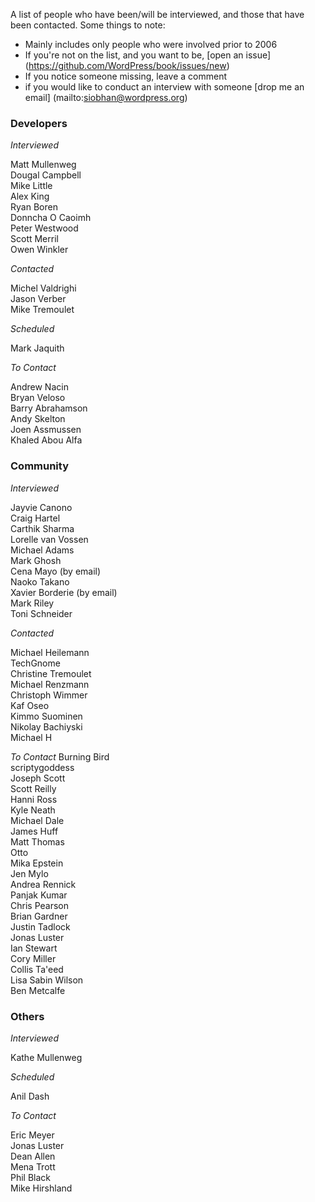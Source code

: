 A list of people who have been/will be interviewed, and those that have been contacted. Some things to note:
* Mainly includes only people who were involved prior to 2006
* If you're not on the list, and you want to be, [open an issue] (https://github.com/WordPress/book/issues/new) 
* If you notice someone missing, leave a comment
* if you would like to conduct an interview with someone [drop me an email] (mailto:siobhan@wordpress.org)

### Developers

_Interviewed_

Matt Mullenweg  
Dougal Campbell  
Mike Little  
Alex King  
Ryan Boren  
Donncha O Caoimh  
Peter Westwood  
Scott Merril  
Owen Winkler 

_Contacted_

Michel Valdrighi  
Jason Verber  
Mike Tremoulet  

_Scheduled_

Mark Jaquith  

_To Contact_
 
Andrew Nacin  
Bryan Veloso  
Barry Abrahamson  
Andy Skelton  
Joen Assmussen  
Khaled Abou Alfa

### Community

_Interviewed_

Jayvie Canono  
Craig Hartel  
Carthik Sharma  
Lorelle van Vossen  
Michael Adams  
Mark Ghosh  
Cena Mayo (by email)  
Naoko Takano  
Xavier Borderie (by email)  
Mark Riley  
Toni Schneider  

_Contacted_

Michael Heilemann  
TechGnome  
Christine Tremoulet  
Michael Renzmann  
Christoph Wimmer  
Kaf Oseo  
Kimmo Suominen  
Nikolay Bachiyski  
Michael H  


_To Contact_
Burning Bird  
scriptygoddess  
Joseph Scott  
Scott Reilly  
Hanni Ross  
Kyle Neath  
Michael Dale  
James Huff  
Matt Thomas  
Otto  
Mika Epstein  
Jen Mylo  
Andrea Rennick  
Panjak Kumar  
Chris Pearson  
Brian Gardner  
Justin Tadlock  
Jonas Luster  
Ian Stewart  
Cory Miller   
Collis Ta'eed  
Lisa Sabin Wilson  
Ben Metcalfe  

### Others

_Interviewed_

Kathe Mullenweg  

_Scheduled_

Anil Dash  

_To Contact_

Eric Meyer  
Jonas Luster  
Dean Allen  
Mena Trott  
Phil Black  
Mike Hirshland  
